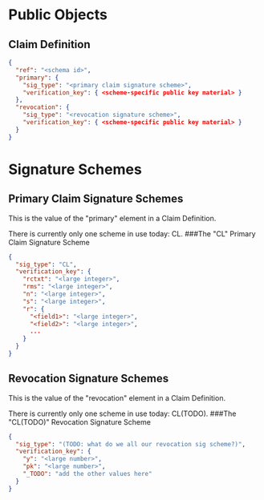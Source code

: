 # Public Objects
## Claim Definition
```json
{
  "ref": "<schema id>",
  "primary": {
    "sig_type": "<primary claim signature scheme>",
    "verification_key": { <scheme-specific public key material> }
  },
  "revocation": {
    "sig_type": "<revocation signature scheme>",
    "verification_key": { <scheme-specific public key material> }
  }
}
```

# Signature Schemes
## Primary Claim Signature Schemes
This is the value of the "primary" element in a Claim Definition.

There is currently only one scheme in use today: CL.
###The "CL" Primary Claim Signature Scheme
```json
{
  "sig_type": "CL",
  "verification_key": {
    "rctxt": "<large integer>",
    "rms": "<large integer>",
    "n": "<large integer>",
    "s": "<large integer>",
    "r": {
      "<field1>": "<large integer>",
      "<field2>": "<large integer>",
      ...
    }
  }
}
```

## Revocation Signature Schemes
This is the value of the "revocation" element in a Claim Definition.

There is currently only one scheme in use today: CL(TODO).
###The "CL(TODO)" Revocation Signature Scheme
```json
{
  "sig_type": "(TODO: what do we all our revocation sig scheme?)",
  "verification_key": {
    "y": "<large number>",
    "pk": "<large number>",
    "_TODO": "add the other values here"
  }
}
```
